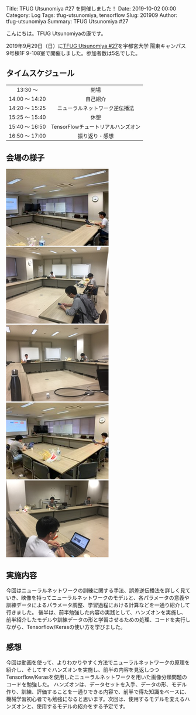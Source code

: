 Title: TFUG Utsunomiya #27 を開催しました！
Date: 2019-10-02 00:00
Category: Log
Tags: tfug-utsunomiya, tensorflow
Slug: 201909
Author: tfug-utsunomiya
Summary: TFUG Utsunomiya #27 

こんにちは。TFUG Utsunomiyaの康です。

2019年9月29日（日）に[TFUG Utsunomiya #27](https://tfug-utsunomiya.connpass.com/event/145567/)を宇都宮大学 陽東キャンパス 9号棟1F 9-108室で開催しました。参加者数は5名でした。

## タイムスケジュール

|||
|:-:|:-:|
|13:30 〜 |開場|
|14:00 〜 14:20|自己紹介|
|14:20 〜 15:25|ニューラルネットワーク逆伝播法|
|15:25 〜 15:40|休憩|
|15:40 〜 16:50|TensorFlowチュートリアルハンズオン|
|16:50 〜 17:00|振り返り・感想|

## 会場の様子

![](/images/2019-09-29-00.jpg) ![](/images/2019-09-29-01.jpg) ![](/images/2019-09-29-02.jpg) ![](/images/2019-09-29-03.jpg) ![](/images/2019-09-29-04.jpg) 

## 実施内容

今回はニューラルネットワークの訓練に関する手法、誤差逆伝播法を詳しく見ていき、映像を持ってニューラルネットワークのモデルと、各パラメータの意義や訓練データによるパラメータ調整、学習過程における計算などを一通り紹介して行きました。
後半は、前半勉強した内容の実践として、ハンズオンを実施し、前半紹介したモデルや訓練データの形と学習させるための処理、コードを実行しながら、Tensorflow/Kerasの使い方を学びました。

## 感想

今回は動画を使って、よりわかりやすく方法でニューラルネットワークの原理を紹介し、そしてすぐハンズオンを実施し、前半の内容を見返しつつTensorflow/Kerasを使用したニューラルネットワークを用いた画像分類問題のコードを勉強した。
ハンズオンは、データセットを入手、データの形、モデル作り、訓練、評価することを一通りできる内容で、前半で得た知識をベースに、機械学習初心者でも勉強になると思います。次回は、使用するモデルを変えるハンズオンと、使用するモデルの紹介をする予定です。

